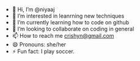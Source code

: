 - 👋 Hi, I’m @niyaaj
- 👀 I’m interested in leanrning new techniques
- 🌱 I’m currently learning how to code on github
- 💞️ I’m looking to collaborate on coding in general
- 📫 How to reach me crishyn@gmail.com
- 😄 Pronouns: she/her
- ⚡ Fun fact: I play soccer.

<!---
niyaaj/niyaaj is a ✨ special ✨ repository because its `README.md` (this file) appears on your GitHub profile.
You can click the Preview link to take a look at your changes.
--->
